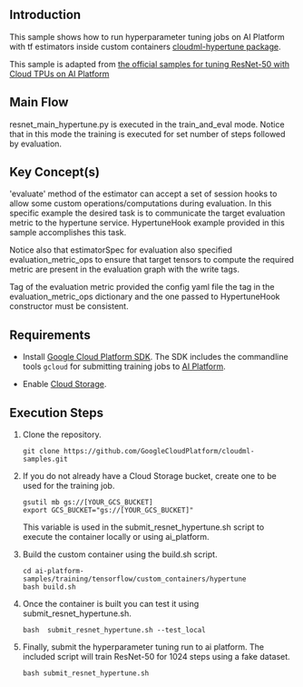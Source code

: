 
## Introduction

This sample shows how to run hyperparameter tuning jobs on AI Platform with tf estimators inside custom containers [cloudml-hypertune package](https://pypi.org/project/cloudml-hypertune/).

This sample is adapted from [the official samples for tuning ResNet-50 with Cloud TPUs on AI Platform](https://github.com/ultrons/cloudml-samples/tree/master/tpu/hptuning/resnet-hypertune)


## Main Flow
resnet_main_hypertune.py is executed in the train_and_eval mode. Notice that
in this mode the training is executed for set number of steps followed by
evaluation.

## Key Concept(s)
'evaluate' method of the estimator can accept a set of session hooks to  allow
some custom operations/computations during evaluation. In this specific example
the desired task is to communicate the target evaluation metric to the hypertune
service. HypertuneHook example provided in this sample accomplishes this task.

Notice also that estimatorSpec for evaluation also specified
evaluation_metric_ops to ensure that target tensors to compute the required
metric are present in the evaluation graph with the write tags. 

Tag of the evaluation metric provided the config yaml file the tag in the
evaluation_metric_ops dictionary and the one passed to HypertuneHook constructor
must be consistent.


## Requirements

- Install [Google Cloud Platform SDK](https://cloud.google.com/sdk/).  The SDK includes the commandline tools `gcloud` for submitting training jobs to [AI Platform](https://cloud.google.com/ml-engine/).

- Enable [Cloud Storage](https://cloud.google.com/storage).

## Execution Steps

1. Clone the repository.

    ```
    git clone https://github.com/GoogleCloudPlatform/cloudml-samples.git
    ```

2. If you do not already have a Cloud Storage bucket, create one to be used for the training job.

    ```
    gsutil mb gs://[YOUR_GCS_BUCKET]
    export GCS_BUCKET="gs://[YOUR_GCS_BUCKET]"
    ```
    This variable is used in the submit_resnet_hypertune.sh script to execute
    the container locally or using ai_platform.

3. Build the custom container using the build.sh script.
    ```
    cd ai-platform-samples/training/tensorflow/custom_containers/hypertune
    bash build.sh
    ```

4. Once the container is built you can test it using submit_resnet_hypertune.sh. 

    ```
    bash  submit_resnet_hypertune.sh --test_local 
    ```

5. Finally, submit the hyperparameter tuning run to ai platform.
   The included script will train ResNet-50 for 1024 steps using a fake dataset.

    ```
    bash submit_resnet_hypertune.sh
    ```
